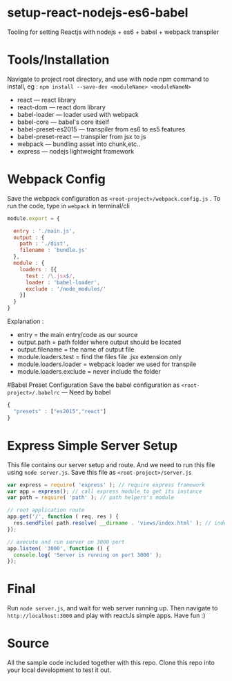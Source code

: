 # setup-react-nodejs-es6-babel
Tooling for setting Reactjs with nodejs + es6 + babel + webpack transpiler

# Tools/Installation
Navigate to project root directory, and use with node npm command to install, eg : `npm install --save-dev <moduleName> <moduleNameN>`
  - react — react library
  - react-dom — react dom library
  - babel-loader — loader used with webpack
  - babel-core — babel's core itself
  - babel-preset-es2015 — transpiler from es6 to es5 features
  - babel-preset-react — transpiler from jsx to js
  - webpack — bundling asset into chunk,etc..
  - express — nodejs lightweight framework
  
# Webpack Config
Save the webpack configuration as `<root-project>/webpack.config.js` . To run the code, type in `webpack` in terminal/cli

```js
module.export = {

  entry : './main.js',
  output : {
    path : './dist',
    filename : 'bundle.js'
  },
  module : {
    loaders : [{
      test : /\.jsx$/,
      loader : 'babel-loader',
      exclude : '/node_modules/'
    }]
  }
}
```

Explanation :

 - entry = the main entry/code as our source
 - output.path = path folder where output should be located
 - output.filename = the name of output file
 - module.loaders.test = find the files file .jsx extension only
 - module.loaders.loader = webpack loader we used for transpile
 - module.loaders.exclude = never include the folder


#Babel Preset Configuration
Save the babel configuration as `<root-project>/.babelrc` — Need by babel

```js
{
  "presets" : ["es2015","react"]
}
```

# Express Simple Server Setup
This file contains our server setup and route. And we need to run this file using `node server.js`. Save this file as `<root-project>/server.js`

```js
var express = require( 'express' ); // require express framework
var app = express(); // call express module to get its instance
var path = require( 'path' ); // path helpers's module

// root application route
app.get('/', function ( req, res ) {
  res.sendFile( path.resolve( __dirname . 'views/index.html' ); // index is our view file
});

// execute and run server on 3000 port
app.listen( '3000', function () {
  console.log( 'Server is running on port 3000' );
});
```

# Final
Run `node server.js`, and wait for web server running up. Then navigate to `http://localhost:3000` and play with reactJs simple apps. Have fun :)

# Source
All the sample code included together with this repo. Clone this repo into your local development to test it out. 
